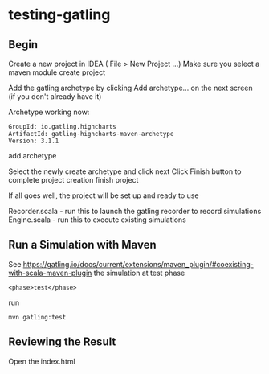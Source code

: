 # testing-gatling

## Begin
Create a new project in IDEA ( File > New Project ...)
Make sure you select a maven module
create project

Add the gatling archetype by clicking Add archetype... on the next screen (if you don't already have it)

Archetype working now:
```
GroupId: io.gatling.highcharts
ArtifactId: gatling-highcharts-maven-archetype
Version: 3.1.1
```
add archetype

Select the newly create archetype and click next
Click Finish button to complete project creation
finish project

If all goes well, the project will be set up and ready to use

Recorder.scala - run this to launch the gatling recorder to record simulations
Engine.scala - run this to execute existing simulations


## Run a Simulation with Maven
See https://gatling.io/docs/current/extensions/maven_plugin/#coexisting-with-scala-maven-plugin
the simulation at test phase
```
<phase>test</phase>
```
run
```
mvn gatling:test
```

## Reviewing the Result
Open the index.html 
